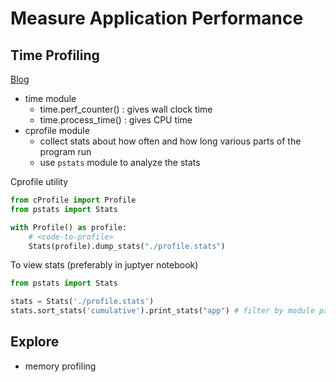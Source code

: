 # Measure Application Performance

## Time Profiling
[Blog](https://realpython.com/python-profiling/)
- time module
    - time.perf_counter() : gives wall clock time
    - time.process_time() : gives CPU time
- cprofile module
    - collect stats about how often and how long various parts of the program run
    - use `pstats` module to analyze the stats


Cprofile utility

```python
from cProfile import Profile
from pstats import Stats

with Profile() as profile:
    # <code-to-profile>
    Stats(profile).dump_stats("./profile.stats")
```
To view stats (preferably in juptyer notebook)

```python
from pstats import Stats

stats = Stats('./profile.stats')
stats.sort_stats('cumulative').print_stats("app") # filter by module path `app`
```

## Explore
- memory profiling